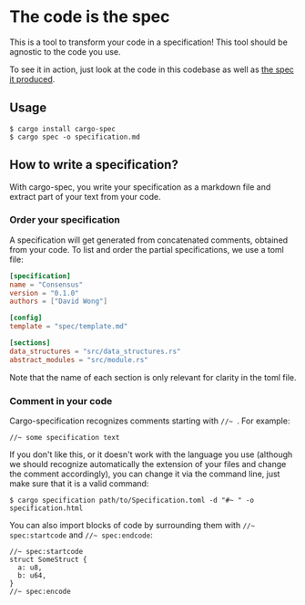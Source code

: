 # The code is the spec

This is a tool to transform your code in a specification!
This tool should be agnostic to the code you use.

To see it in action, just look at the code in this codebase as well as [the spec it produced](https://mimoo.github.io/cargo-specification/).

## Usage

```
$ cargo install cargo-spec
$ cargo spec -o specification.md
```

## How to write a specification?

With cargo-spec, you write your specification as a markdown file and extract part of your text from your code.

### Order your specification

A specification will get generated from concatenated comments, obtained from your code.
To list and order the partial specifications, we use a toml file:

```toml
[specification]
name = "Consensus"
version = "0.1.0"
authors = ["David Wong"]

[config]
template = "spec/template.md"

[sections]
data_structures = "src/data_structures.rs"
abstract_modules = "src/module.rs"
```

Note that the name of each section is only relevant for clarity in the toml file.

### Comment in your code

Cargo-specification recognizes comments starting with `//~ `. For example:

```
//~ some specification text
```

If you don't like this, or it doesn't work with the language you use (although we should recognize automatically the extension of your files and change the comment accordingly), you can change it via the command line, just make sure that it is a valid command:

```
$ cargo specification path/to/Specification.toml -d "#~ " -o specification.html
```

You can also import blocks of code by surrounding them with `//~ spec:startcode` and `//~ spec:endcode`:


```
//~ spec:startcode
struct SomeStruct {
  a: u8,
  b: u64,
}
//~ spec:encode
```
